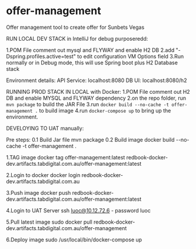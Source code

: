 # offer-management
Offer management tool to create offer for Sunbets Vegas


RUN LOCAL DEV STACK in IntelliJ for debug purposeredd:

1.POM File comment out mysql and FLYWAY and enable H2 DB
2.add "-Dspring.profiles.active=test" to edit configuration VM Options field
3.Run normally or in Debug mode, this will use Spring boot plus H2 Database stack

Environment details:
API Service: localhost:8080
DB UI: localhost:8080/h2




RUNNING PROD STACK IN LOCAL with Docker:
1.POM File comment out H2 DB and enable MYSQL and FLYWAY dependency
2.on the repo folder, run `mvn package` to build the JAR File
3.run `docker build --no-cache -t offer-management .` to build image
4.run `docker-compose up` to bring up the environment.






DEVELOYING TO UAT manually:

Pre steps:
0.1 Build Jar file
mvn package
0.2 Build image
docker build --no-cache -t offer-management .


1.TAG image
docker tag offer-management:latest redbook-docker-dev.artifacts.tabdigital.com.au/offer-management:latest

2.Login to docker
docker login redbook-docker-dev.artifacts.tabdigital.com.au

3.Push image
docker push redbook-docker-dev.artifacts.tabdigital.com.au/offer-management:latest

4.Login to UAT Server
ssh luoc@10.12.72.6  - password luoc

5.Pull latest image
sudo docker pull redbook-docker-dev.artifacts.tabdigital.com.au/offer-management


6.Deploy image
sudo /usr/local/bin/docker-compose up